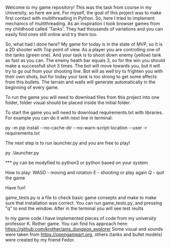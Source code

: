 Welcome to my game repository!
This was the task from course in my University, so here we are. 
For myself, the goal of this project was to make first contact with multithreading in Python. So, here I tried to implement mechanics of multithreading.
As an inspiration I took browser games from my childhood called 'Tanks'. They had thousands of variations and you can easily find ones still online and try them too.

So, what had I done here? My game for today is in the state of MVP, so It is a 2D shooter with Top point of view. As a player you are controlling one of the tanks (green one). And your task is to shoot down
enemy (yellow) tank as fast as you can. The enemy heath bar equals 3, so for the win you should make a successfull shot 3 times. The bot will move towards you, but it will try to go out from your shooting line.
Bot will as well try to frighten you with their own shots, but for today your tank is too strong to get some affects from this bullets. The terrain and walls will generate automatically in the beginning of
every game. 

To run the game you will need to download files from this project into one folder, folder visual should be placed inside the initial folder.

To start the game you will need to download requirements.txt with libraries. 
For example you can do it with next line in terminal:

py -m pip install --no-cache-dir --no-warn-script-location --user -r requirements.txt 

The next step is to run launcher.py and you are free to play!

py .\launcher.py

*** py can be modyfied to python3 or python based on your system

How to play:
WASD - moving and rotation
E - shooting or play again
Q - quit the game

Have fun!

game_tests.py is a file to check basic game consepts and make to make sure that installation was correct. You can run game_tests.py, and pressing "q" to end the window. After in the terminal you will see test reults

In my game code I have implemented pieces of code from my university professor K. Rother game. You can find his approach here:  https://github.com/krother/ams_dungeon_explorer 
Some visual and sounds were taken from https://opengameart.org, others (tanks and bullet models) were created by my friend Fedor.

